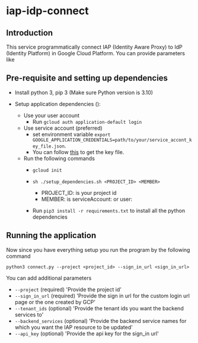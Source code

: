 # iap-idp-connect

## Introduction

This service programmatically connect IAP (Identity Aware Proxy) to IdP (Identity Platform) in Google Cloud Platform.
You can provide parameters like 

## Pre-requisite and setting up dependencies

* Install python 3, pip 3 (Make sure Python version is 3.10)
* Setup application dependencies ():

  * Use your user account
    - Run `gcloud auth application-default login`
  * Use service account (preferred)
    - set environment variable `export GOOGLE_APPLICATION_CREDENTIALS=path/to/your/service_accont_key_file.json`.
    - You can follow [this](https://developers.google.com/workspace/guides/create-credentials#create_credentials_for_a_service_account) to get the key file. 
  * Run the following commands
    * `gcloud init`
    * `sh ./setup_dependencies.sh <PROJECT_ID> <MEMBER>`
       
        - PROJECT_ID:  is your project id
        - MEMBER: is serviceAccount:<service account email> or user:<your user id>
    * Run `pip3 install -r requirements.txt` to install all the python dependencies
    
  
## Running the application

Now since you have everything setup you run the program by the following command

`python3 connect.py --project <project_id> --sign_in_url <sign_in_url>`


You can add additional parameters


* `--project` (required) 'Provide the project id'
* `--sign_in_url` (required) 'Provide the sign in url for the custom login url page or the one created by GCP'
* `--tenant_ids` (optional) 'Provide the tenant ids you want the backend services to'
* `--backend_services` (optional) 'Provide the backend service names for which you want the IAP resource to be updated'
* `--api_key` (optional) 'Provide the api key for the sign_in url'






